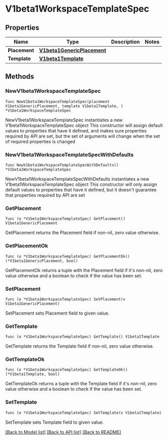 # V1beta1WorkspaceTemplateSpec

## Properties

Name | Type | Description | Notes
------------ | ------------- | ------------- | -------------
**Placement** | [**V1beta1GenericPlacement**](V1beta1GenericPlacement.md) |  | 
**Template** | [**V1beta1Template**](V1beta1Template.md) |  | 

## Methods

### NewV1beta1WorkspaceTemplateSpec

`func NewV1beta1WorkspaceTemplateSpec(placement V1beta1GenericPlacement, template V1beta1Template, ) *V1beta1WorkspaceTemplateSpec`

NewV1beta1WorkspaceTemplateSpec instantiates a new V1beta1WorkspaceTemplateSpec object
This constructor will assign default values to properties that have it defined,
and makes sure properties required by API are set, but the set of arguments
will change when the set of required properties is changed

### NewV1beta1WorkspaceTemplateSpecWithDefaults

`func NewV1beta1WorkspaceTemplateSpecWithDefaults() *V1beta1WorkspaceTemplateSpec`

NewV1beta1WorkspaceTemplateSpecWithDefaults instantiates a new V1beta1WorkspaceTemplateSpec object
This constructor will only assign default values to properties that have it defined,
but it doesn't guarantee that properties required by API are set

### GetPlacement

`func (o *V1beta1WorkspaceTemplateSpec) GetPlacement() V1beta1GenericPlacement`

GetPlacement returns the Placement field if non-nil, zero value otherwise.

### GetPlacementOk

`func (o *V1beta1WorkspaceTemplateSpec) GetPlacementOk() (*V1beta1GenericPlacement, bool)`

GetPlacementOk returns a tuple with the Placement field if it's non-nil, zero value otherwise
and a boolean to check if the value has been set.

### SetPlacement

`func (o *V1beta1WorkspaceTemplateSpec) SetPlacement(v V1beta1GenericPlacement)`

SetPlacement sets Placement field to given value.


### GetTemplate

`func (o *V1beta1WorkspaceTemplateSpec) GetTemplate() V1beta1Template`

GetTemplate returns the Template field if non-nil, zero value otherwise.

### GetTemplateOk

`func (o *V1beta1WorkspaceTemplateSpec) GetTemplateOk() (*V1beta1Template, bool)`

GetTemplateOk returns a tuple with the Template field if it's non-nil, zero value otherwise
and a boolean to check if the value has been set.

### SetTemplate

`func (o *V1beta1WorkspaceTemplateSpec) SetTemplate(v V1beta1Template)`

SetTemplate sets Template field to given value.



[[Back to Model list]](../README.md#documentation-for-models) [[Back to API list]](../README.md#documentation-for-api-endpoints) [[Back to README]](../README.md)


